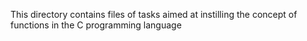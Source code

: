 This directory contains files of tasks aimed at instilling the concept of functions in the C programming language
